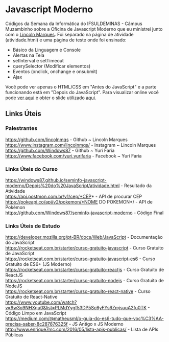 # Javascript Moderno

Códigos da Semana da Informática do IFSULDEMINAS - Câmpus Muzambinho sobre a Oficina de Javascript Moderno que eu ministrei junto com o [Lincoln Marques](https://www.instagram.com/lincolnmqs/). Foi separado na página de atividade (atividade.html) e uma página de teste onde foi ensinado:

- Básico da Linguagem e Console
- Alertas na Tela
- setInterval e setTimeout
- querySelector (Modificar elementos)
- Eventos (onclick, onchange e onsubmit)
- Ajax

Você pode ver apenas o HTML/CSS em "Antes do JavaScript" e a parte funcionando está em "Depois do JavaScript". Para visualizar online você pode [ver aqui](https://windows87.github.io/seminfo-javascript-moderno/) e obter o slide utilizado [aqui](https://1drv.ms/p/s!Ar1xW1yzEhzYmV8jpGVVxpJ6nEW9).

## Links Úteis

### Palestrantes
https://github.com/lincolnmqs - Github ~ Lincoln Marques <br>
https://www.instagram.com/lincolnmqs/ - Instagram ~ Lincoln Marques <br>
https://github.com/Windows87 - Github ~ Yuri Faria <br>
https://www.facebook.com/yuri.yurifaria - Facebook ~ Yuri Faria <br>

### Links Úteis do Curso
https://windows87.github.io/seminfo-javascript-moderno/Depois%20do%20JavaScript/atividade.html - Resultado da Atividade <br> 
https://api.postmon.com.br/v1/cep/*CEP* - API de procurar CEP <br>
https://pokeapi.co/api/v2/pokemon/*NOME DO POKEMON*/ - API de Pokémon <br>
https://github.com/Windows87/seminfo-javascript-moderno - Código Final <br>

### Links Úteis de Estudo
https://developer.mozilla.org/pt-BR/docs/Web/JavaScript - Documentação do JavaScript <br>
https://rocketseat.com.br/starter/curso-gratuito-javascript - Curso Gratuito de JavaScript <br>
https://rocketseat.com.br/starter/curso-gratuito-javascript-es6 - Curso Gratuito de ES6+ (JS Moderno) <br>
https://rocketseat.com.br/starter/curso-gratuito-reactjs - Curso Gratuito de ReactJS <br>
https://rocketseat.com.br/starter/curso-gratuito-nodejs - Curso Gratuito de NodeJS <br>
https://rocketseat.com.br/starter/curso-gratuito-react-native - Curso Gratuito de React-Native <br>
https://www.youtube.com/watch?v=9w3o9NHXqu0&list=PLMdYygf53DP5Sc6yFYs6ZmjsuuA2fu0TK - Código Limpo em JavaScript <br>
https://medium.com/@matheusml/o-guia-do-es6-tudo-que-voc%C3%AA-precisa-saber-8c287876325f - JS Antigo x JS Moderno <br>
http://www.enrique7mc.com/2016/05/lista-apis-publicas/ - Lista de APIs Públicas <br>
